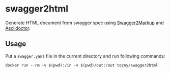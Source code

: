 swagger2html
==============

Generate HTML document from swagger spec using [Swagger2Markup](https://github.com/Swagger2Markup/swagger2markup) and [Asciidoctor](http://asciidoctor.org/).

Usage
------

Put a `swagger.yaml` file in the current directory and run following commands:

```
docker run --rm -v $(pwd):/in -v $(pwd)/out:/out tozny/swagger2html 
```